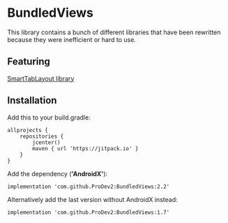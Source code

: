 # BundledViews
This library contains a bunch of different libraries that have been rewritten because they were inefficient or hard to use.

## Featuring
[SmartTabLayout library](https://github.com/ogaclejapan/SmartTabLayout)

## Installation
Add this to your build.gradle:
```
allprojects {
    repositories {
        jcenter()
        maven { url 'https://jitpack.io' }
    }
}
```

Add the dependency (**'AndroidX'**):
```
implementation 'com.github.ProDev2:BundledViews:2.2'
```

Alternatively add the last version without AndroidX instead:
```
implementation 'com.github.ProDev2:BundledViews:1.7'
```
